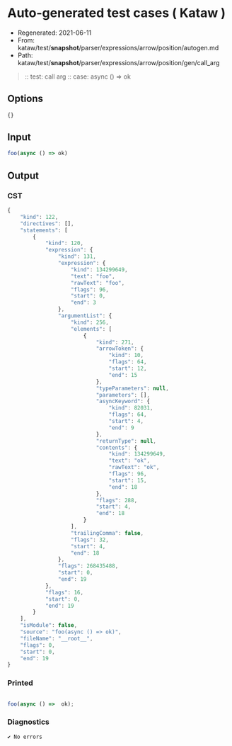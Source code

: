 # Auto-generated test cases ( Kataw )
- Regenerated: 2021-06-11
- From: kataw/test/__snapshot__/parser/expressions/arrow/position/autogen.md
- Path: kataw/test/__snapshot__/parser/expressions/arrow/position/gen/call_arg
> :: test: call arg
> :: case: async () => ok
## Options

`````js
{}
`````
## Input

`````js
foo(async () => ok)
`````
## Output

### CST

```javascript
{
    "kind": 122,
    "directives": [],
    "statements": [
        {
            "kind": 120,
            "expression": {
                "kind": 131,
                "expression": {
                    "kind": 134299649,
                    "text": "foo",
                    "rawText": "foo",
                    "flags": 96,
                    "start": 0,
                    "end": 3
                },
                "argumentList": {
                    "kind": 256,
                    "elements": [
                        {
                            "kind": 271,
                            "arrowToken": {
                                "kind": 10,
                                "flags": 64,
                                "start": 12,
                                "end": 15
                            },
                            "typeParameters": null,
                            "parameters": [],
                            "asyncKeyword": {
                                "kind": 82031,
                                "flags": 64,
                                "start": 4,
                                "end": 9
                            },
                            "returnType": null,
                            "contents": {
                                "kind": 134299649,
                                "text": "ok",
                                "rawText": "ok",
                                "flags": 96,
                                "start": 15,
                                "end": 18
                            },
                            "flags": 288,
                            "start": 4,
                            "end": 18
                        }
                    ],
                    "trailingComma": false,
                    "flags": 32,
                    "start": 4,
                    "end": 18
                },
                "flags": 268435488,
                "start": 0,
                "end": 19
            },
            "flags": 16,
            "start": 0,
            "end": 19
        }
    ],
    "isModule": false,
    "source": "foo(async () => ok)",
    "fileName": "__root__",
    "flags": 0,
    "start": 0,
    "end": 19
}
```

### Printed

```javascript

foo(async () =>  ok);
```

### Diagnostics

```javascript
✔ No errors
```


